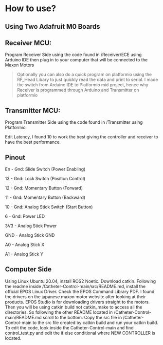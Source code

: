 # How to use?

## Using Two Adafruit M0 Boards

## Receiver MCU:

Program Receiver Side using the code found in /Receiver/ECE using Arduino IDE then plug in to your computer that will be connected to the Maxon Motors

> Optionally you can also do a quick program on platformio using the RF_Head Libary to just quickly read the data and print to serial. I made the switch from Arduino IDE to Platformio mid project, hence why Receiver is programmed through Arduino and Transmitter on platformio

## Transmitter MCU:

Program Transmitter Side using the code found in /Transmitter using Platformio

Edit Latency, I found 10 to work the best giving the controller and receiver to have the best performance.

## Pinout

En - Gnd: Slide Switch (Power Enabling)

13 - Gnd: Lock Switch (Position Control)

12 - Gnd: Momentary Button (Forward)

11 - Gnd: Momentary Button (Backward)

10 - Gnd: Analog Stick Switch (Start Button)

6 - Gnd: Power LED

3V3 - Analog Stick Power

GND - Analog Stick GND

A0 - Analog Stick X

A1 - Analog Stick Y

## Computer Side

Using Linux Ubuntu 20.04, install ROS2 Noetic. Download catkin. Following the readme inside /Catheter-Control-main/src/README.md, install the official EPOS Linux Driver. Check the EPOS Command Library PDF. I found the drivers on the japanese maxon motor website after looking at their products. EPOS Studio is for downloading drivers straight to the motors. Then you will be using catkin build not catkin_make to access all the directories. So following the other README located in /Catheter-Control-main/README.md scroll to the bottom. Copy the src file in /Catheter-Control-main to the src file created by catkin build and run your catkin build. To edit the code, look inside the Catheter-Control-main and find control_test.py and edit the if else conditional where NEW CONTROLLER is located.
